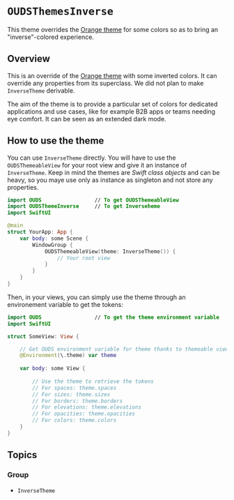 # ``OUDSThemesInverse``

This theme overrides the [Orange theme](https://ios.unified-design-system.orange.com/documentation/oudsthemesorange/) for some colors so as to bring an "inverse"-colored experience.

## Overview

This is an override of the [Orange theme](https://ios.unified-design-system.orange.com/documentation/oudsthemesorange/) with some inverted colors. It can override any properties from its superclass. We did not plan to make ``InverseTheme`` derivable.

The aim of the theme is to provide a particular set of colors for dedicated applications and use cases, like for example B2B apps or teams needing eye comfort. It can be seen as an extended dark mode.

## How to use the theme

You can use ``InverseTheme`` directly. You will have to use the `OUDSThemeableView` for your root view and give it an instance of ``InverseTheme``. Keep in mind the themes are *Swift class objects* and can be heavy, so you maye use only as instance as singleton and not store any properties.

```swift
import OUDS                 // To get OUDSThemeableView
import OUDSThemeInverse     // To get Inverseheme
import SwiftUI

@main
struct YourApp: App {
    var body: some Scene {
        WindowGroup {
            OUDSThemeableView(theme: InverseTheme()) {
                // Your root view
            }
        }
    }
}
```

Then, in your views, you can simply use the theme through an environement variable to get the tokens:

```swift
import OUDS                 // To get the theme environment variable
import SwiftUI

struct SomeView: View {

    // Get OUDS environment variable for theme thanks to themeable view
    @Environment(\.theme) var theme
    
    var body: some View {
        
        // Use the theme to retrieve the tokens
        // For spaces: theme.spaces
        // For sizes: theme.sizes
        // For borders: theme.borders
        // For elevations: theme.elevations
        // For opacities: theme.opacities
        // For colors: theme.colors
    }
}

```

## Topics

### Group

- ``InverseTheme``
